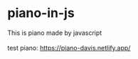 # piano-in-js
This is piano made by javascript
</br>
</br>
test piano: https://piano-davis.netlify.app/
